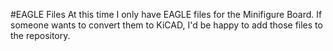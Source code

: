 #EAGLE Files
At this time I only have EAGLE files for the Minifigure Board.  If someone wants to convert them to KiCAD, I'd be happy to add those files to the repository.
